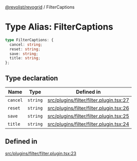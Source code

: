 [@revolist/revogrid](README.md) / FilterCaptions

# Type Alias: FilterCaptions

```ts
type FilterCaptions: {
  cancel: string;
  reset: string;
  save: string;
  title: string;
};
```

## Type declaration

| Name | Type | Defined in |
| ------ | ------ | ------ |
| `cancel` | `string` | [src/plugins/filter/filter.plugin.tsx:27](https://github.com/revolist/revogrid/blob/c9c4fc1791ac452c4c9470419263ce544ebb624f/src/plugins/filter/filter.plugin.tsx#L27) |
| `reset` | `string` | [src/plugins/filter/filter.plugin.tsx:26](https://github.com/revolist/revogrid/blob/c9c4fc1791ac452c4c9470419263ce544ebb624f/src/plugins/filter/filter.plugin.tsx#L26) |
| `save` | `string` | [src/plugins/filter/filter.plugin.tsx:25](https://github.com/revolist/revogrid/blob/c9c4fc1791ac452c4c9470419263ce544ebb624f/src/plugins/filter/filter.plugin.tsx#L25) |
| `title` | `string` | [src/plugins/filter/filter.plugin.tsx:24](https://github.com/revolist/revogrid/blob/c9c4fc1791ac452c4c9470419263ce544ebb624f/src/plugins/filter/filter.plugin.tsx#L24) |

## Defined in

[src/plugins/filter/filter.plugin.tsx:23](https://github.com/revolist/revogrid/blob/c9c4fc1791ac452c4c9470419263ce544ebb624f/src/plugins/filter/filter.plugin.tsx#L23)
